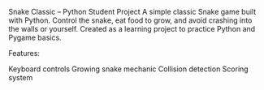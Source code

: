 Snake Classic – Python Student Project
A simple classic Snake game built with Python. Control the snake, eat food to grow, and avoid crashing into the walls or yourself.
Created as a learning project to practice Python and Pygame basics.

Features:

Keyboard controls
Growing snake mechanic
Collision detection
Scoring system
